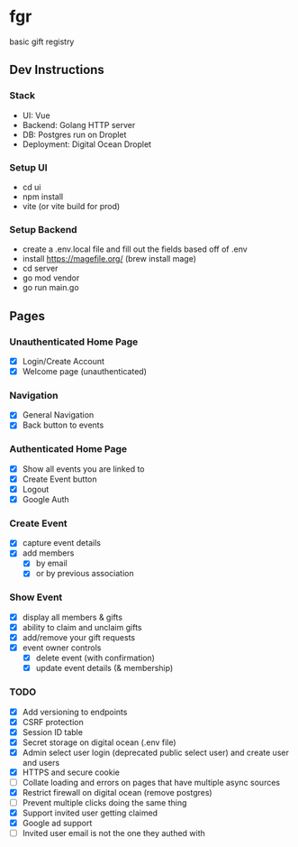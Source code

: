 # fgr

basic gift registry

## Dev Instructions

### Stack
- UI: Vue
- Backend: Golang HTTP server
- DB: Postgres run on Droplet
- Deployment: Digital Ocean Droplet

### Setup UI
- cd ui
- npm install
- vite (or vite build for prod)

### Setup Backend
- create a .env.local file and fill out the fields based off of .env
- install https://magefile.org/ (brew install mage)
- cd server
- go mod vendor
- go run main.go

## Pages

### Unauthenticated Home Page
- [x] Login/Create Account
- [x] Welcome page (unauthenticated)

### Navigation
- [x] General Navigation
- [x] Back button to events

### Authenticated Home Page
- [x] Show all events you are linked to
- [x] Create Event button
- [x] Logout
- [x] Google Auth

### Create Event
- [x] capture event details
- [x] add members
    - [x] by email 
    - [x] or by previous association

### Show Event
- [x] display all members & gifts
- [x] ability to claim and unclaim gifts
- [x] add/remove your gift requests
- [x] event owner controls
  - [x] delete event (with confirmation)
  - [x] update event details (& membership)
### TODO
- [x] Add versioning to endpoints
- [x] CSRF protection
- [x] Session ID table
- [x] Secret storage on digital ocean (.env file)
- [x] Admin select user login (deprecated public select user) and create user and users
- [x] HTTPS and secure cookie
- [ ] Collate loading and errors on pages that have multiple async sources
- [x] Restrict firewall on digital ocean (remove postgres)
- [ ] Prevent multiple clicks doing the same thing
- [x] Support invited user getting claimed
- [x] Google ad support
- [ ] Invited user email is not the one they authed with
